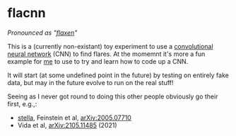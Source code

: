 # flacnn

_Pronounced as "[flaxen](https://www.google.co.uk/search?q=Dictionary#dobs=flaxen)"_

This is a (currently non-existant) toy experiment to use a [convolutional neural network](https://en.wikipedia.org/wiki/Convolutional_neural_network) (CNN) to find flares. At the momemnt 
it's more a fun example for [me](https://github.com/mattpitkin/) to use to try and learn how to code up a CNN.

It will start (at some undefined point in the future) by testing on entirely fake data, but may in the future evolve to run
on the real stuff!

Seeing as I never got round to doing this other people obviously go their first, e.g.,:

* [stella](https://adina.feinste.in/stella/index.html), Feinstein et al, [arXiv:2005.07710](https://arxiv.org/abs/2005.07710)
* Vida et al, [arXiv:2105.11485](https://arxiv.org/abs/2105.11485) (2021)
